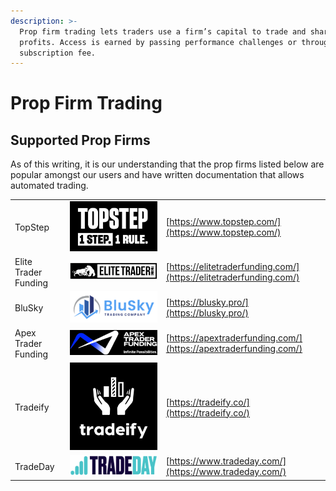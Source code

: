 ```yaml
---
description: >-
  Prop firm trading lets traders use a firm’s capital to trade and share
  profits. Access is earned by passing performance challenges or through a
  subscription fee.
---
```


# Prop Firm Trading

## Supported Prop Firms

As of this writing, it is our understanding that the prop firms listed below are popular amongst our users and have written documentation that allows automated trading.

|                      |                                                                                                      |                                                                    |
| -------------------- | ---------------------------------------------------------------------------------------------------- | ------------------------------------------------------------------ |
| TopStep              | <img src="../.gitbook/assets/Arc 2024-12-31 14.12.01 (1).png" alt="" data-size="original">           | [https://www.topstep.com/](https://www.topstep.com/)               |
| Elite Trader Funding | <img src="../.gitbook/assets/Affinity Designer 2-2024-12-31-141649.png" alt="" data-size="original"> | [https://elitetraderfunding.com/](https://elitetraderfunding.com/) |
| BluSky               | <img src="../.gitbook/assets/Arc-2024-12-31-141734.png" alt="" data-size="original">                 | [https://blusky.pro/](https://blusky.pro/)                         |
| Apex Trader Funding  | <img src="../.gitbook/assets/image (1).png" alt="" data-size="original">                             | [https://apextraderfunding.com/](https://apextraderfunding.com/)   |
| Tradeify             | <img src="../.gitbook/assets/image (2).png" alt="" data-size="original">                             | [https://tradeify.co/](https://tradeify.co/)                       |
| TradeDay             | <img src="../.gitbook/assets/image (3).png" alt="" data-size="original">                             | [https://www.tradeday.com/](https://www.tradeday.com/)             |

